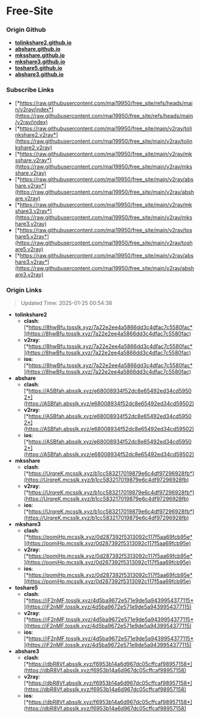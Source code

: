 # Free-Site

### Origin Github

- [**tolinkshare2.github.io**](https://github.com/tolinkshare2/tolinkshare2.github.io)
- [**abshare.github.io**](https://github.com/abshare/abshare.github.io)
- [**mksshare.github.io**](https://github.com/mksshare/mksshare.github.io)
- [**mkshare3.github.io**](https://github.com/mkshare3/mkshare3.github.io)
- [**toshare5.github.io**](https://github.com/toshare5/toshare5.github.io)
- [**abshare3.github.io**](https://github.com/abshare3/abshare3.github.io)

### Subscribe Links

- [*https://raw.githubusercontent.com/mai19950/free_site/refs/heads/main/v2ray/index*](https://raw.githubusercontent.com/mai19950/free_site/refs/heads/main/v2ray/index)
- [*https://raw.githubusercontent.com/mai19950/free_site/main/v2ray/tolinkshare2.v2ray*](https://raw.githubusercontent.com/mai19950/free_site/main/v2ray/tolinkshare2.v2ray)
- [*https://raw.githubusercontent.com/mai19950/free_site/main/v2ray/mksshare.v2ray*](https://raw.githubusercontent.com/mai19950/free_site/main/v2ray/mksshare.v2ray)
- [*https://raw.githubusercontent.com/mai19950/free_site/main/v2ray/abshare.v2ray*](https://raw.githubusercontent.com/mai19950/free_site/main/v2ray/abshare.v2ray)
- [*https://raw.githubusercontent.com/mai19950/free_site/main/v2ray/mkshare3.v2ray*](https://raw.githubusercontent.com/mai19950/free_site/main/v2ray/mkshare3.v2ray)
- [*https://raw.githubusercontent.com/mai19950/free_site/main/v2ray/toshare5.v2ray*](https://raw.githubusercontent.com/mai19950/free_site/main/v2ray/toshare5.v2ray)
- [*https://raw.githubusercontent.com/mai19950/free_site/main/v2ray/abshare3.v2ray*](https://raw.githubusercontent.com/mai19950/free_site/main/v2ray/abshare3.v2ray)

### Origin Links

> Updated Time: 2025-01-25 00:54:38

- **tolinkshare2**
  - **clash**: [*https://8hwBfu.tosslk.xyz/7a22e2ee4a5866dd3c4dfac7c5580fac*](https://8hwBfu.tosslk.xyz/7a22e2ee4a5866dd3c4dfac7c5580fac)
  - **v2ray**: [*https://8hwBfu.tosslk.xyz/7a22e2ee4a5866dd3c4dfac7c5580fac*](https://8hwBfu.tosslk.xyz/7a22e2ee4a5866dd3c4dfac7c5580fac)
  - **ios**: [*https://8hwBfu.tosslk.xyz/7a22e2ee4a5866dd3c4dfac7c5580fac*](https://8hwBfu.tosslk.xyz/7a22e2ee4a5866dd3c4dfac7c5580fac)
- **abshare**
  - **clash**: [*https://ASBfah.absslk.xyz/e68008934f52dc8e65492ed34cd59502*](https://ASBfah.absslk.xyz/e68008934f52dc8e65492ed34cd59502)
  - **v2ray**: [*https://ASBfah.absslk.xyz/e68008934f52dc8e65492ed34cd59502*](https://ASBfah.absslk.xyz/e68008934f52dc8e65492ed34cd59502)
  - **ios**: [*https://ASBfah.absslk.xyz/e68008934f52dc8e65492ed34cd59502*](https://ASBfah.absslk.xyz/e68008934f52dc8e65492ed34cd59502)
- **mksshare**
  - **clash**: [*https://UrqreK.mcsslk.xyz/b1cc583217019879e6c4df97296928fb*](https://UrqreK.mcsslk.xyz/b1cc583217019879e6c4df97296928fb)
  - **v2ray**: [*https://UrqreK.mcsslk.xyz/b1cc583217019879e6c4df97296928fb*](https://UrqreK.mcsslk.xyz/b1cc583217019879e6c4df97296928fb)
  - **ios**: [*https://UrqreK.mcsslk.xyz/b1cc583217019879e6c4df97296928fb*](https://UrqreK.mcsslk.xyz/b1cc583217019879e6c4df97296928fb)
- **mkshare3**
  - **clash**: [*https://pomjHp.mcsslk.xyz/0d287392f5313092c117f5aa69fcb95e*](https://pomjHp.mcsslk.xyz/0d287392f5313092c117f5aa69fcb95e)
  - **v2ray**: [*https://pomjHp.mcsslk.xyz/0d287392f5313092c117f5aa69fcb95e*](https://pomjHp.mcsslk.xyz/0d287392f5313092c117f5aa69fcb95e)
  - **ios**: [*https://pomjHp.mcsslk.xyz/0d287392f5313092c117f5aa69fcb95e*](https://pomjHp.mcsslk.xyz/0d287392f5313092c117f5aa69fcb95e)
- **toshare5**
  - **clash**: [*https://iF2nMF.tosslk.xyz/4d5ba9672e571e9de5a9439954377115*](https://iF2nMF.tosslk.xyz/4d5ba9672e571e9de5a9439954377115)
  - **v2ray**: [*https://iF2nMF.tosslk.xyz/4d5ba9672e571e9de5a9439954377115*](https://iF2nMF.tosslk.xyz/4d5ba9672e571e9de5a9439954377115)
  - **ios**: [*https://iF2nMF.tosslk.xyz/4d5ba9672e571e9de5a9439954377115*](https://iF2nMF.tosslk.xyz/4d5ba9672e571e9de5a9439954377115)
- **abshare3**
  - **clash**: [*https://dbR8Vf.absslk.xyz/f6953b14a6d967dc05cffcaf98957158*](https://dbR8Vf.absslk.xyz/f6953b14a6d967dc05cffcaf98957158)
  - **v2ray**: [*https://dbR8Vf.absslk.xyz/f6953b14a6d967dc05cffcaf98957158*](https://dbR8Vf.absslk.xyz/f6953b14a6d967dc05cffcaf98957158)
  - **ios**: [*https://dbR8Vf.absslk.xyz/f6953b14a6d967dc05cffcaf98957158*](https://dbR8Vf.absslk.xyz/f6953b14a6d967dc05cffcaf98957158)
